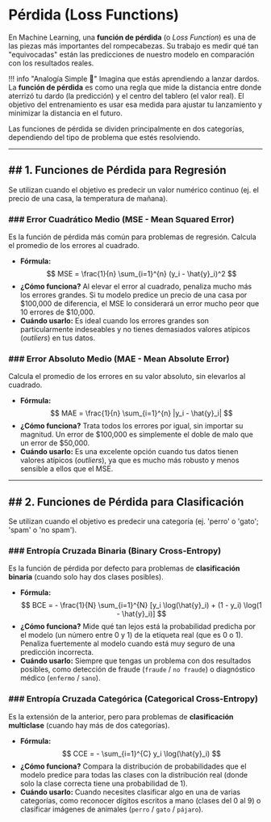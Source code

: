 # Pérdida (Loss Functions)

En Machine Learning, una **función de pérdida** (o *Loss Function*) es una de las piezas más importantes del rompecabezas. Su trabajo es medir qué tan "equivocadas" están las predicciones de nuestro modelo en comparación con los resultados reales.

!!! info "Analogía Simple 🎯"
    Imagina que estás aprendiendo a lanzar dardos. La **función de pérdida** es como una regla que mide la distancia entre donde aterrizó tu dardo (la predicción) y el centro del tablero (el valor real). El objetivo del entrenamiento es usar esa medida para ajustar tu lanzamiento y minimizar la distancia en el futuro.

Las funciones de pérdida se dividen principalmente en dos categorías, dependiendo del tipo de problema que estés resolviendo.

---
## ## 1. Funciones de Pérdida para Regresión

Se utilizan cuando el objetivo es predecir un valor numérico continuo (ej. el precio de una casa, la temperatura de mañana).

### ### Error Cuadrático Medio (MSE - Mean Squared Error)

Es la función de pérdida más común para problemas de regresión. Calcula el promedio de los errores al cuadrado.

* **Fórmula:**
    $$
    MSE = \frac{1}{n} \sum_{i=1}^{n} (y_i - \hat{y}_i)^2
    $$
* **¿Cómo funciona?** Al elevar el error al cuadrado, penaliza mucho más los errores grandes. Si tu modelo predice un precio de una casa por $100,000 de diferencia, el MSE lo considerará un error mucho peor que 10 errores de $10,000.
* **Cuándo usarlo:** Es ideal cuando los errores grandes son particularmente indeseables y no tienes demasiados valores atípicos (*outliers*) en tus datos.

### ### Error Absoluto Medio (MAE - Mean Absolute Error)

Calcula el promedio de los errores en su valor absoluto, sin elevarlos al cuadrado.

* **Fórmula:**
    $$
    MAE = \frac{1}{n} \sum_{i=1}^{n} |y_i - \hat{y}_i|
    $$
* **¿Cómo funciona?** Trata todos los errores por igual, sin importar su magnitud. Un error de $100,000 es simplemente el doble de malo que un error de $50,000.
* **Cuándo usarlo:** Es una excelente opción cuando tus datos tienen valores atípicos (*outliers*), ya que es mucho más robusto y menos sensible a ellos que el MSE.

---
## ## 2. Funciones de Pérdida para Clasificación

Se utilizan cuando el objetivo es predecir una categoría (ej. 'perro' o 'gato'; 'spam' o 'no spam').

### ### Entropía Cruzada Binaria (Binary Cross-Entropy)

Es la función de pérdida por defecto para problemas de **clasificación binaria** (cuando solo hay dos clases posibles).

* **Fórmula:**
    $$
    BCE = - \frac{1}{N} \sum_{i=1}^{N} [y_i \log(\hat{y}_i) + (1 - y_i) \log(1 - \hat{y}_i)]
    $$
* **¿Cómo funciona?** Mide qué tan lejos está la probabilidad predicha por el modelo (un número entre 0 y 1) de la etiqueta real (que es 0 o 1). Penaliza fuertemente al modelo cuando está muy seguro de una predicción incorrecta.
* **Cuándo usarlo:** Siempre que tengas un problema con dos resultados posibles, como detección de fraude (`fraude` / `no fraude`) o diagnóstico médico (`enfermo` / `sano`).

### ### Entropía Cruzada Categórica (Categorical Cross-Entropy)

Es la extensión de la anterior, pero para problemas de **clasificación multiclase** (cuando hay más de dos categorías).

* **Fórmula:**
    $$
    CCE = - \sum_{i=1}^{C} y_i \log(\hat{y}_i)
    $$
* **¿Cómo funciona?** Compara la distribución de probabilidades que el modelo predice para todas las clases con la distribución real (donde solo la clase correcta tiene una probabilidad de 1).
* **Cuándo usarlo:** Cuando necesites clasificar algo en una de varias categorías, como reconocer dígitos escritos a mano (clases del 0 al 9) o clasificar imágenes de animales (`perro` / `gato` / `pájaro`).